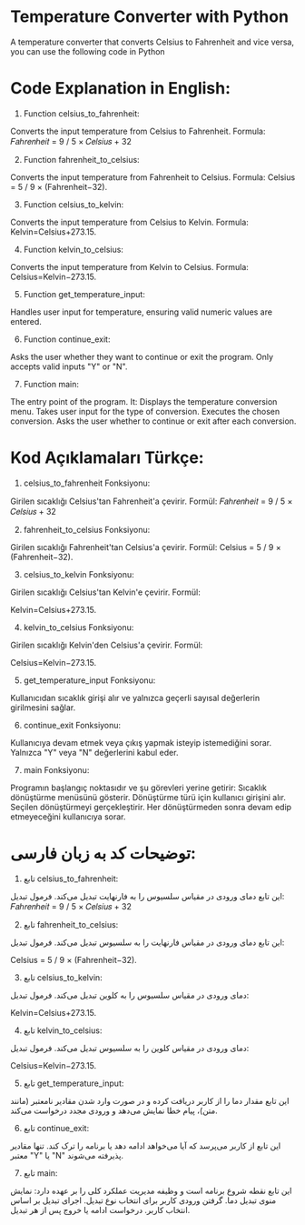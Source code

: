 # Temperature Converter with Python
A temperature converter that converts Celsius to Fahrenheit and vice versa, you can use the following code in Python

# Code Explanation in English:
1. Function celsius_to_fahrenheit:

Converts the input temperature from Celsius to Fahrenheit.
Formula: 
𝐹𝑎ℎ𝑟𝑒𝑛ℎ𝑒𝑖𝑡 = 9 / 5 × 𝐶𝑒𝑙𝑠𝑖𝑢𝑠 + 32

2. Function fahrenheit_to_celsius:

Converts the input temperature from Fahrenheit to Celsius.
Formula: 
Celsius = 5 / 9 × (Fahrenheit−32).

3. Function celsius_to_kelvin:

Converts the input temperature from Celsius to Kelvin.
Formula: 
Kelvin=Celsius+273.15.

4. Function kelvin_to_celsius:

Converts the input temperature from Kelvin to Celsius.
Formula: 
Celsius=Kelvin−273.15.

5. Function get_temperature_input:

Handles user input for temperature, ensuring valid numeric values are entered.

6. Function continue_exit:

Asks the user whether they want to continue or exit the program.
Only accepts valid inputs "Y" or "N".

7. Function main:

The entry point of the program. It:
Displays the temperature conversion menu.
Takes user input for the type of conversion.
Executes the chosen conversion.
Asks the user whether to continue or exit after each conversion.

# Kod Açıklamaları Türkçe:
1. celsius_to_fahrenheit Fonksiyonu:

Girilen sıcaklığı Celsius'tan Fahrenheit'a çevirir.
Formül: 
𝐹𝑎ℎ𝑟𝑒𝑛ℎ𝑒𝑖𝑡 = 9 / 5 × 𝐶𝑒𝑙𝑠𝑖𝑢𝑠 + 32

2. fahrenheit_to_celsius Fonksiyonu:

Girilen sıcaklığı Fahrenheit'tan Celsius'a çevirir.
Formül: 
Celsius = 5 / 9 × (Fahrenheit−32).

3. celsius_to_kelvin Fonksiyonu:

Girilen sıcaklığı Celsius'tan Kelvin'e çevirir.
Formül: 

Kelvin=Celsius+273.15.

4. kelvin_to_celsius Fonksiyonu:

Girilen sıcaklığı Kelvin'den Celsius'a çevirir.
Formül: 

Celsius=Kelvin−273.15.

5. get_temperature_input Fonksiyonu:

Kullanıcıdan sıcaklık girişi alır ve yalnızca geçerli sayısal değerlerin girilmesini sağlar.

6. continue_exit Fonksiyonu:

Kullanıcıya devam etmek veya çıkış yapmak isteyip istemediğini sorar.
Yalnızca "Y" veya "N" değerlerini kabul eder.

7. main Fonksiyonu:

Programın başlangıç noktasıdır ve şu görevleri yerine getirir:
Sıcaklık dönüştürme menüsünü gösterir.
Dönüştürme türü için kullanıcı girişini alır.
Seçilen dönüştürmeyi gerçekleştirir.
Her dönüştürmeden sonra devam edip etmeyeceğini kullanıcıya sorar.

# توضیحات کد به زبان فارسی:
1. تابع celsius_to_fahrenheit:

این تابع دمای ورودی در مقیاس سلسیوس را به فارنهایت تبدیل می‌کند.
فرمول تبدیل: 
𝐹𝑎ℎ𝑟𝑒𝑛ℎ𝑒𝑖𝑡 = 9 / 5 × 𝐶𝑒𝑙𝑠𝑖𝑢𝑠 + 32

2. تابع fahrenheit_to_celsius:

این تابع دمای ورودی در مقیاس فارنهایت را به سلسیوس تبدیل می‌کند.
فرمول تبدیل: 

Celsius = 5 / 9 × (Fahrenheit−32).

3. تابع celsius_to_kelvin:

دمای ورودی در مقیاس سلسیوس را به کلوین تبدیل می‌کند.
فرمول تبدیل: 

Kelvin=Celsius+273.15.

4. تابع kelvin_to_celsius:

دمای ورودی در مقیاس کلوین را به سلسیوس تبدیل می‌کند.
فرمول تبدیل: 

Celsius=Kelvin−273.15.

5. تابع get_temperature_input:

این تابع مقدار دما را از کاربر دریافت کرده و در صورت وارد شدن مقادیر نامعتبر (مانند متن)، پیام خطا نمایش می‌دهد و ورودی مجدد درخواست می‌کند.

6. تابع continue_exit:

این تابع از کاربر می‌پرسد که آیا می‌خواهد ادامه دهد یا برنامه را ترک کند.
تنها مقادیر معتبر "Y" یا "N" پذیرفته می‌شوند.

7. تابع main:

این تابع نقطه شروع برنامه است و وظیفه مدیریت عملکرد کلی را بر عهده دارد:
نمایش منوی تبدیل دما.
گرفتن ورودی کاربر برای انتخاب نوع تبدیل.
اجرای تبدیل بر اساس انتخاب کاربر.
درخواست ادامه یا خروج پس از هر تبدیل.


